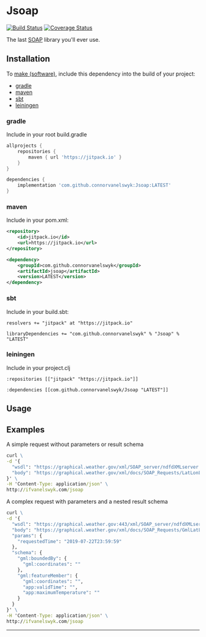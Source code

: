# Jsoap

[![Build Status][ci-img]][ci]
[![Coverage Status][coveralls-img]][coveralls]

The last [SOAP][sp] library you'll ever use.

## Installation
To [make (software)][ms], include this dependency into the build of your project: 
- [gradle](#gradle)
- [maven](#maven)
- [sbt](#sbt)
- [leiningen](#leiningen)

### gradle
Include in your root build.gradle
```groovy
allprojects {
    repositories {
        maven { url 'https://jitpack.io' }
    }
}
```
```groovy
dependencies {
    implementation 'com.github.connorvanelswyk:Jsoap:LATEST'
}
```
### maven
Include in your pom.xml:
```xml
<repository>
    <id>jitpack.io</id>
    <url>https://jitpack.io</url>
</repository>
```
```xml
<dependency>
    <groupId>com.github.connorvanelswyk</groupId>
    <artifactId>jsoap</artifactId>
    <version>LATEST</version>
</dependency>
```

### sbt
Include in your build.sbt:
```play
resolvers += "jitpack" at "https://jitpack.io"
```
```
libraryDependencies += "com.github.connorvanelswyk" % "Jsoap" % "LATEST"
```

### leiningen
Include in your project.clj
```
:repositories [["jitpack" "https://jitpack.io"]]
```
```
:dependencies [[com.github.connorvanelswyk/Jsoap "LATEST"]]
```

## Usage


## Examples

A simple request without parameters or result schema  
```cmd
curl \
-d '{
  "wsdl": "https://graphical.weather.gov/xml/SOAP_server/ndfdXMLserver.php",
  "body": "https://graphical.weather.gov/xml/docs/SOAP_Requests/LatLonListZipCode.xml",
}' \
-H 'Content-Type: application/json' \
http://ifvanelswyk.com/jsoap
```

A complex request with parameters and a nested result schema
```cmd
curl \
-d '{
  "wsdl": "https://graphical.weather.gov:443/xml/SOAP_server/ndfdXMLserver.php",
  "body": "https://graphical.weather.gov/xml/docs/SOAP_Requests/GmlLatLonList.xml",  
  "params": {
    "requestedTime": "2019-07-22T23:59:59"
  },
  "schema": {
    "gml:boundedBy": {
      "gml:coordinates": ""
    },
    "gml:featureMember": {
      "gml:coordinates": "",
      "app:validTime": "",
      "app:maximumTemperature": ""
    }
  }
}' \
-H 'Content-Type: application/json' \
http://ifvanelswyk.com/jsoap
```

----

[sp]: https://en.wikipedia.org/wiki/SOAP
[ms]: https://en.wikipedia.org/wiki/Make_(software)
[ci-img]: https://travis-ci.com/connorvanelswyk/soapless.svg?branch=master
[ci]: https://travis-ci.com/connorvanelswyk/soapless
[coveralls-img]: https://coveralls.io/repos/github/connorvanelswyk/soapless/badge.svg?branch=master
[coveralls]: https://coveralls.io/github/connorvanelswyk/soapless